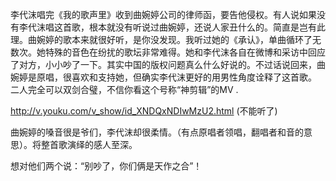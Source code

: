 李代沫唱完《我的歌声里》收到曲婉婷公司的律师函，要告他侵权。有人说如果没有李代沫唱这首歌，根本就没有听说过曲婉婷，还说人家丑什么的。简直是岂有此理。曲婉婷的歌本来就很好听，是你没发现。我听过她的《承认》，单曲循环了无数次。她特殊的音色在纷扰的歌坛非常难得。她和李代沫各自在微博和采访中回应了对方，小小吵了一下。其实中国的版权问题真么什么好说的。不过话说回来，曲婉婷是原唱，很喜欢和支持她，但确实李代沫更好的用男性角度诠释了这首歌。 二人完全可以双剑合璧，不信你看这个号称“神剪辑”的MV . 

http://v.youku.com/v_show/id_XNDQxNDIwMzU2.html (不能听了)

曲婉婷的嗓音很是爷们，李代沫却很柔情。（有点原唱者领唱，翻唱者和音的意思）。将整首歌演绎的感人至深。

想对他们两个说：“别吵了，你们俩是天作之合”！ 
